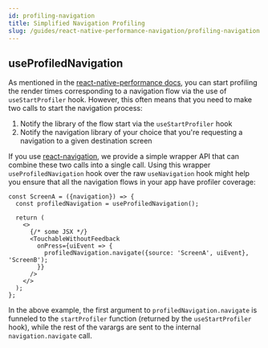 ```yaml
---
id: profiling-navigation
title: Simplified Navigation Profiling
slug: /guides/react-native-performance-navigation/profiling-navigation
---
```


## useProfiledNavigation

As mentioned in the [react-native-performance docs](../../fundamentals/measuring-render-times), you can start profiling the render times corresponding to a navigation flow via the use of `useStartProfiler` hook. However, this often means that you need to make two calls to start the navigation process:

1. Notify the library of the flow start via the `useStartProfiler` hook
2. Notify the navigation library of your choice that you're requesting a navigation to a given destination screen

If you use [react-navigation](https://reactnavigation.org/), we provide a simple wrapper API that can combine these two calls into a single call. Using this wrapper `useProfiledNavigation` hook over the raw `useNavigation` hook might help you ensure that all the navigation flows in your app have profiler coverage:

```tsx
const ScreenA = ({navigation}) => {
  const profiledNavigation = useProfiledNavigation();

  return (
    <>
      {/* some JSX */}
      <TouchableWithoutFeedback
        onPress={uiEvent => {
          profiledNavigation.navigate({source: 'ScreenA', uiEvent}, 'ScreenB');
        }}
      />
    </>
  );
};
```

In the above example, the first argument to `profiledNavigation.navigate` is funneled to the `startProfiler` function (returned by the `useStartProfiler` hook), while the rest of the varargs are sent to the internal `navigation.navigate` call.
